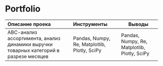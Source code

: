 # Portfolio

| Описание проека | Инструменты  | Выводы |
|:------------- |:---------------| -------------|
| АВС-анализ ассортимента, анализ динамики выручки товарных категорий в разрезе месяцев| Pandas, Numpy, Re, Matplotlib, Plotly, SciPy   | Pandas, Numpy, Re, Matplotlib, Plotly, SciPy |Выводы|



